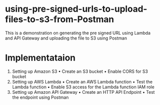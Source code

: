 # using-pre-signed-urls-to-upload-files-to-s3-from-Postman
This is a demonstration on generating the pre signed URL using Lambda and API Gateway and uploading the file to S3 using Postman

# Implementataion
1.	Setting up Amazon S3
•	Create an S3 bucket
•	Enable CORS for S3 bucket
2.	Setting up AWS Lambda
•	Create an AWS Lambda function
•	Test the Lambda function
•	Enable S3 access for the Lambda function IAM role
3.	Setting up Amazon API Gateway
•	Create an HTTP API Endpoint
•	Test the endpoint using Postman

